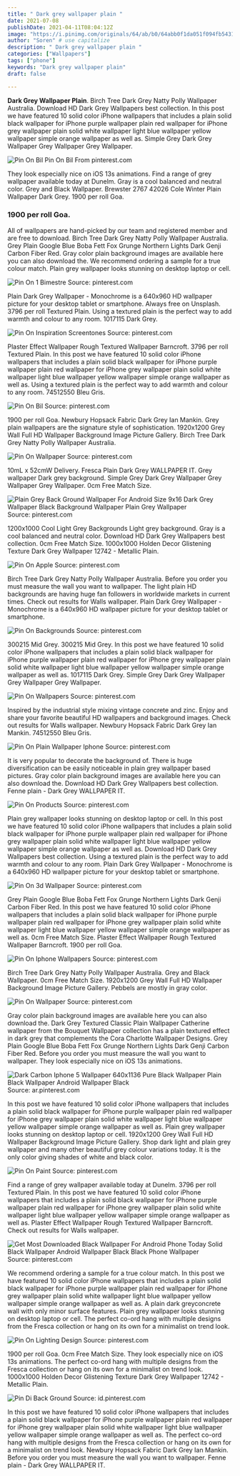 ```yaml
---
title: " Dark grey wallpaper plain "
date: 2021-07-08
publishDate: 2021-04-11T08:04:12Z
image: "https://i.pinimg.com/originals/64/ab/b0/64abb0f1da051f094fb54316312bfe2d.jpg"
author: "Soren" # use capitalize
description: " Dark grey wallpaper plain "
categories: ["Wallpapers"]
tags: ["phone"]
keywords: "Dark grey wallpaper plain"
draft: false

---
```



**Dark Grey Wallpaper Plain**. Birch Tree Dark Grey Natty Polly Wallpaper Australia. Download HD Dark Grey Wallpapers best collection. In this post we have featured 10 solid color iPhone wallpapers that includes a plain solid black wallpaper for iPhone purple wallpaper plain red wallpaper for iPhone grey wallpaper plain solid white wallpaper light blue wallpaper yellow wallpaper simple orange wallpaper as well as. Simple Grey Dark Grey Wallpaper Grey Wallpaper Grey Wallpaper.

![Pin On Bil](https://i.pinimg.com/originals/e8/ab/83/e8ab83923295950ea0456f39aed9f5f6.jpg "Pin On Bil")
Pin On Bil From pinterest.com


They look especially nice on iOS 13s animations. Find a range of grey wallpaper available today at Dunelm. Gray is a cool balanced and neutral color. Grey and Black Wallpaper. Brewster 2767 42026 Cole Winter Plain Wallpaper Dark Grey. 1900 per roll Goa.

### 1900 per roll Goa.

All of wallpapers are hand-picked by our team and registered member and are free to download. Birch Tree Dark Grey Natty Polly Wallpaper Australia. Grey Plain Google Blue Boba Fett Fox Grunge Northern Lights Dark Genji Carbon Fiber Red. Gray color plain background images are available here you can also download the. We recommend ordering a sample for a true colour match. Plain grey wallpaper looks stunning on desktop laptop or cell.


![Pin On 1 Bimestre](https://i.pinimg.com/originals/95/60/55/956055fc030142cbc711e2025b9b6cd3.jpg "Pin On 1 Bimestre")
Source: pinterest.com

Plain Dark Grey Wallpaper - Monochrome is a 640x960 HD wallpaper picture for your desktop tablet or smartphone. Always free on Unsplash. 3796 per roll Textured Plain. Using a textured plain is the perfect way to add warmth and colour to any room. 1017115 Dark Grey.

![Pin On Inspiration Screentones](https://i.pinimg.com/originals/cd/53/bb/cd53bbf3b0a5c023d054311f6c9349d1.jpg "Pin On Inspiration Screentones")
Source: pinterest.com

Plaster Effect Wallpaper Rough Textured Wallpaper Barncroft. 3796 per roll Textured Plain. In this post we have featured 10 solid color iPhone wallpapers that includes a plain solid black wallpaper for iPhone purple wallpaper plain red wallpaper for iPhone grey wallpaper plain solid white wallpaper light blue wallpaper yellow wallpaper simple orange wallpaper as well as. Using a textured plain is the perfect way to add warmth and colour to any room. 74512550 Bleu Gris.

![Pin On Bil](https://i.pinimg.com/originals/e8/ab/83/e8ab83923295950ea0456f39aed9f5f6.jpg "Pin On Bil")
Source: pinterest.com

1900 per roll Goa. Newbury Hopsack Fabric Dark Grey Ian Mankin. Grey plain wallpapers are the signature style of sophistication. 1920x1200 Grey Wall Full HD Wallpaper Background Image Picture Gallery. Birch Tree Dark Grey Natty Polly Wallpaper Australia.

![Pin On Wallpaper](https://i.pinimg.com/originals/53/8a/23/538a23fd466cad5da59e789c4f09ab01.jpg "Pin On Wallpaper")
Source: pinterest.com

10mL x 52cmW Delivery. Fresca Plain Dark Grey WALLPAPER IT. Grey wallpaper Dark grey background. Simple Grey Dark Grey Wallpaper Grey Wallpaper Grey Wallpaper. 0cm Free Match Size.

![Plain Grey Back Ground Wallpaper For Android Size 9x16 Dark Grey Wallpaper Black Background Wallpaper Plain Grey Wallpaper](https://i.pinimg.com/originals/92/3c/50/923c508dac22439e4f56502f7181e040.jpg "Plain Grey Back Ground Wallpaper For Android Size 9x16 Dark Grey Wallpaper Black Background Wallpaper Plain Grey Wallpaper")
Source: pinterest.com

1200x1000 Cool Light Grey Backgrounds Light grey background. Gray is a cool balanced and neutral color. Download HD Dark Grey Wallpapers best collection. 0cm Free Match Size. 1000x1000 Holden Decor Glistening Texture Dark Grey Wallpaper 12742 - Metallic Plain.

![Pin On Apple](https://i.pinimg.com/originals/f8/8e/54/f88e54ccd0c1d1799b6e5dfc3964f446.jpg "Pin On Apple")
Source: pinterest.com

Birch Tree Dark Grey Natty Polly Wallpaper Australia. Before you order you must measure the wall you want to wallpaper. The light plain HD backgrounds are having huge fan followers in worldwide markets in current times. Check out results for Walls wallpaper. Plain Dark Grey Wallpaper - Monochrome is a 640x960 HD wallpaper picture for your desktop tablet or smartphone.

![Pin On Backgrounds](https://i.pinimg.com/originals/f3/4f/4f/f34f4fb2c4a758ff9020df490d6541c8.jpg "Pin On Backgrounds")
Source: pinterest.com

300215 Mid Grey. 300215 Mid Grey. In this post we have featured 10 solid color iPhone wallpapers that includes a plain solid black wallpaper for iPhone purple wallpaper plain red wallpaper for iPhone grey wallpaper plain solid white wallpaper light blue wallpaper yellow wallpaper simple orange wallpaper as well as. 1017115 Dark Grey. Simple Grey Dark Grey Wallpaper Grey Wallpaper Grey Wallpaper.

![Pin On Wallpapers](https://i.pinimg.com/originals/68/83/e8/6883e8306a8c2ef957cbcae01de2ed81.jpg "Pin On Wallpapers")
Source: pinterest.com

Inspired by the industrial style mixing vintage concrete and zinc. Enjoy and share your favorite beautiful HD wallpapers and background images. Check out results for Walls wallpaper. Newbury Hopsack Fabric Dark Grey Ian Mankin. 74512550 Bleu Gris.

![Pin On Plain Wallpaper Iphone](https://i.pinimg.com/474x/78/d2/4d/78d24d91ad8693254a8b7d480dedf3ff.jpg "Pin On Plain Wallpaper Iphone")
Source: pinterest.com

It is very popular to decorate the background of. There is huge diversification can be easily noticeable in plain grey wallpaper based pictures. Gray color plain background images are available here you can also download the. Download HD Dark Grey Wallpapers best collection. Fenne plain - Dark Grey WALLPAPER IT.

![Pin On Products](https://i.pinimg.com/564x/b6/cf/dc/b6cfdc7d7b1e423f84b79571961085b6.jpg "Pin On Products")
Source: pinterest.com

Plain grey wallpaper looks stunning on desktop laptop or cell. In this post we have featured 10 solid color iPhone wallpapers that includes a plain solid black wallpaper for iPhone purple wallpaper plain red wallpaper for iPhone grey wallpaper plain solid white wallpaper light blue wallpaper yellow wallpaper simple orange wallpaper as well as. Download HD Dark Grey Wallpapers best collection. Using a textured plain is the perfect way to add warmth and colour to any room. Plain Dark Grey Wallpaper - Monochrome is a 640x960 HD wallpaper picture for your desktop tablet or smartphone.

![Pin On 3d Wallpaper](https://i.pinimg.com/originals/e1/59/dc/e159dcdc48fae9be59c7b000b5743fc1.jpg "Pin On 3d Wallpaper")
Source: pinterest.com

Grey Plain Google Blue Boba Fett Fox Grunge Northern Lights Dark Genji Carbon Fiber Red. In this post we have featured 10 solid color iPhone wallpapers that includes a plain solid black wallpaper for iPhone purple wallpaper plain red wallpaper for iPhone grey wallpaper plain solid white wallpaper light blue wallpaper yellow wallpaper simple orange wallpaper as well as. 0cm Free Match Size. Plaster Effect Wallpaper Rough Textured Wallpaper Barncroft. 1900 per roll Goa.

![Pin On Iphone Wallpapers](https://i.pinimg.com/originals/5b/9c/08/5b9c088eba729b21359e94abd5611631.jpg "Pin On Iphone Wallpapers")
Source: pinterest.com

Birch Tree Dark Grey Natty Polly Wallpaper Australia. Grey and Black Wallpaper. 0cm Free Match Size. 1920x1200 Grey Wall Full HD Wallpaper Background Image Picture Gallery. Pebbels are mostly in gray color.

![Pin On Wallpaper](https://i.pinimg.com/originals/a1/62/fd/a162fd8b547c631c29b134ace18b434e.jpg "Pin On Wallpaper")
Source: pinterest.com

Gray color plain background images are available here you can also download the. Dark Grey Textured Classic Plain Wallpaper Catherine wallpaper from the Bouquet Wallpaper collection has a plain textured effect in dark grey that complements the Cora Charlotte Wallpaper Designs. Grey Plain Google Blue Boba Fett Fox Grunge Northern Lights Dark Genji Carbon Fiber Red. Before you order you must measure the wall you want to wallpaper. They look especially nice on iOS 13s animations.

![Dark Carbon Iphone 5 Wallpaper 640x1136 Pure Black Wallpaper Plain Black Wallpaper Android Wallpaper Black](https://i.pinimg.com/originals/22/24/a7/2224a7b599e3c251403015479d1f5c58.jpg "Dark Carbon Iphone 5 Wallpaper 640x1136 Pure Black Wallpaper Plain Black Wallpaper Android Wallpaper Black")
Source: ar.pinterest.com

In this post we have featured 10 solid color iPhone wallpapers that includes a plain solid black wallpaper for iPhone purple wallpaper plain red wallpaper for iPhone grey wallpaper plain solid white wallpaper light blue wallpaper yellow wallpaper simple orange wallpaper as well as. Plain grey wallpaper looks stunning on desktop laptop or cell. 1920x1200 Grey Wall Full HD Wallpaper Background Image Picture Gallery. Shop dark light and plain grey wallpaper and many other beautiful grey colour variations today. It is the only color giving shades of white and black color.

![Pin On Paint](https://i.pinimg.com/originals/a5/bb/a8/a5bba84e4934e43f4e805db5b25247ef.jpg "Pin On Paint")
Source: pinterest.com

Find a range of grey wallpaper available today at Dunelm. 3796 per roll Textured Plain. In this post we have featured 10 solid color iPhone wallpapers that includes a plain solid black wallpaper for iPhone purple wallpaper plain red wallpaper for iPhone grey wallpaper plain solid white wallpaper light blue wallpaper yellow wallpaper simple orange wallpaper as well as. Plaster Effect Wallpaper Rough Textured Wallpaper Barncroft. Check out results for Walls wallpaper.

![Get Most Downloaded Black Wallpaper For Android Phone Today Solid Black Wallpaper Android Wallpaper Black Black Phone Wallpaper](https://i.pinimg.com/originals/ec/fd/b2/ecfdb2a133d9a0314a53a6d8518712e8.jpg "Get Most Downloaded Black Wallpaper For Android Phone Today Solid Black Wallpaper Android Wallpaper Black Black Phone Wallpaper")
Source: pinterest.com

We recommend ordering a sample for a true colour match. In this post we have featured 10 solid color iPhone wallpapers that includes a plain solid black wallpaper for iPhone purple wallpaper plain red wallpaper for iPhone grey wallpaper plain solid white wallpaper light blue wallpaper yellow wallpaper simple orange wallpaper as well as. A plain dark greyconcrete wall with only minor surface features. Plain grey wallpaper looks stunning on desktop laptop or cell. The perfect co-ord hang with multiple designs from the Fresca collection or hang on its own for a minimalist on trend look.

![Pin On Lighting Design](https://i.pinimg.com/originals/5f/f4/fe/5ff4fe27702a939e6caeb2daa93aff22.jpg "Pin On Lighting Design")
Source: pinterest.com

1900 per roll Goa. 0cm Free Match Size. They look especially nice on iOS 13s animations. The perfect co-ord hang with multiple designs from the Fresca collection or hang on its own for a minimalist on trend look. 1000x1000 Holden Decor Glistening Texture Dark Grey Wallpaper 12742 - Metallic Plain.

![Pin Di Back Ground](https://i.pinimg.com/originals/64/ab/b0/64abb0f1da051f094fb54316312bfe2d.jpg "Pin Di Back Ground")
Source: id.pinterest.com

In this post we have featured 10 solid color iPhone wallpapers that includes a plain solid black wallpaper for iPhone purple wallpaper plain red wallpaper for iPhone grey wallpaper plain solid white wallpaper light blue wallpaper yellow wallpaper simple orange wallpaper as well as. The perfect co-ord hang with multiple designs from the Fresca collection or hang on its own for a minimalist on trend look. Newbury Hopsack Fabric Dark Grey Ian Mankin. Before you order you must measure the wall you want to wallpaper. Fenne plain - Dark Grey WALLPAPER IT.

